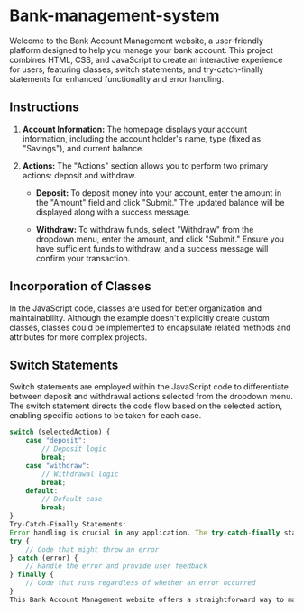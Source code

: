 # Bank-management-system

Welcome to the Bank Account Management website, a user-friendly platform designed to help you manage your bank account. This project combines HTML, CSS, and JavaScript to create an interactive experience for users, featuring classes, switch statements, and try-catch-finally statements for enhanced functionality and error handling.

## Instructions

1. **Account Information:** The homepage displays your account information, including the account holder's name, type (fixed as "Savings"), and current balance.

2. **Actions:** The "Actions" section allows you to perform two primary actions: deposit and withdraw.

    - **Deposit:** To deposit money into your account, enter the amount in the "Amount" field and click "Submit." The updated balance will be displayed along with a success message.
    
    - **Withdraw:** To withdraw funds, select "Withdraw" from the dropdown menu, enter the amount, and click "Submit." Ensure you have sufficient funds to withdraw, and a success message will confirm your transaction.

## Incorporation of Classes

In the JavaScript code, classes are used for better organization and maintainability. Although the example doesn't explicitly create custom classes, classes could be implemented to encapsulate related methods and attributes for more complex projects.

## Switch Statements

Switch statements are employed within the JavaScript code to differentiate between deposit and withdrawal actions selected from the dropdown menu. The switch statement directs the code flow based on the selected action, enabling specific actions to be taken for each case.

```javascript
switch (selectedAction) {
    case "deposit":
        // Deposit logic
        break;
    case "withdraw":
        // Withdrawal logic
        break;
    default:
        // Default case
        break;
}
Try-Catch-Finally Statements:
Error handling is crucial in any application. The try-catch-finally statements in the JavaScript code provide robust error management. If users input invalid or inappropriate data, these statements catch and handle errors gracefully, ensuring a smooth user experience.
try {
    // Code that might throw an error
} catch (error) {
    // Handle the error and provide user feedback
} finally {
    // Code that runs regardless of whether an error occurred
}
This Bank Account Management website offers a straightforward way to manage your finances while showcasing best practices in web development through the use of classes, switch statements, and try-catch-finally statements. Enjoy the convenience and stability this platform provides for your banking needs.
